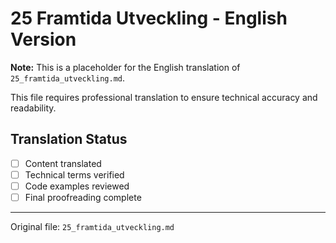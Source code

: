 # 25 Framtida Utveckling - English Version

**Note:** This is a placeholder for the English translation of `25_framtida_utveckling.md`.

This file requires professional translation to ensure technical accuracy and readability.

## Translation Status
- [ ] Content translated
- [ ] Technical terms verified
- [ ] Code examples reviewed
- [ ] Final proofreading complete

---

Original file: `25_framtida_utveckling.md`
